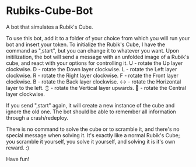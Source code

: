 # Rubiks-Cube-Bot
A bot that simulates a Rubik's Cube.

To use this bot, add it to a folder of your choice from which you will run your bot and insert your token.
To initialize the Rubik's Cube, I have the command as ",start", but you can change it to whatever you want.
Upon initilization, the bot will send a message with an unfolded image of a Rubik's cube, and react with your options for controlling it.
U - rotate the Up layer clockwise.
D - rotate the Down layer clockwise.
L - rotate the Left layer clockwise.
R - rotate the Right layer clockwise.
F - rotate the Front layer clockwise.
B - rotate the Back layer clockwise.
↔️ - rotate the Horizontal layer to the left.
↕️ - rotate the Vertical layer upwards.
🔁 - rotate the Central layer clockwise.

If you send ",start" again, it will create a new instance of the cube and ignore the old one.
The bot should be able to remember all information through a crash/redeploy.

There is no command to solve the cube or to scramble it, and there's no special message when solving it.  It's exactly like a normal Rubik's Cube; you scramble it yourself, you solve it yourself, and solving it is it's own reward. :)

Have fun!
